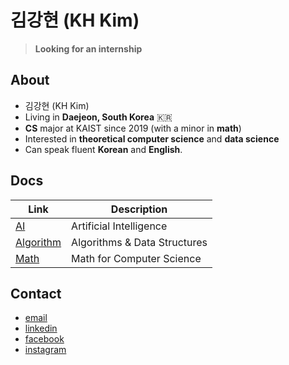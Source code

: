 # 김강현 (KH Kim)
> **Looking for an internship**

## About

- 김강현 (KH Kim)
- Living in **Daejeon, South Korea** 🇰🇷
- **CS** major at KAIST since 2019 (with a minor in **math**)
- Interested in **theoretical computer science** and **data science**
- Can speak fluent **Korean** and **English**.

## Docs

| Link | Description |
| ------- | ----------- |
| [AI](https://github.com/KAIST19/AI.git) | Artificial Intelligence |
| [Algorithm](https://github.com/KAIST19/algorithm.git) | Algorithms & Data Structures |
| [Math](https://github.com/KAIST19/math.git) | Math for Computer Science |

## Contact

- [email](mailto:kaist19@kaist.ac.kr)
- [linkedin](https://www.linkedin.com/in/강현-김-29ba44192/)
- [facebook](https://www.facebook.com/deanjackson2468/)
- [instagram](https://www.instagram.com/__kkh__/)